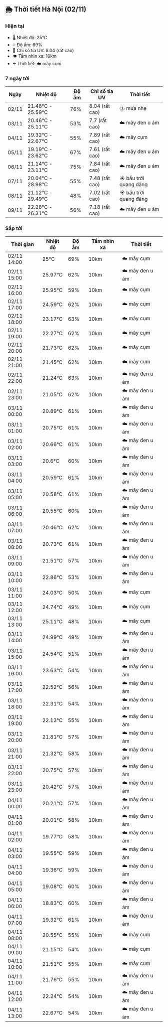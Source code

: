 ## 🌦️ Thời tiết Hà Nội (02/11)

### Hiện tại

- 🌡️ Nhiệt độ: 25℃
- 💦 Độ ẩm: 69%
- 🌟 Chỉ số tia UV: 8.04 (rất cao)
- 👁️ Tầm nhìn xa: 10km
- ☂️ Thời tiết: ☁️ mây cụm

### 7 ngày tới

| Ngày | Nhiệt độ | Độ ẩm | Chỉ số tia UV | Thời tiết |
| --- | --- | --- | --- | --- |
| 02/11 | 21.48℃ - 25.59℃ | 76% | 8.04 (rất cao) | ⛈️ mưa nhẹ |
| 03/11 | 20.46℃ - 25.11℃ | 53% | 7.7 (rất cao) | ☁️ mây đen u ám |
| 04/11 | 19.32℃ - 22.67℃ | 55% | 7.89 (rất cao) | ☁️ mây cụm |
| 05/11 | 19.19℃ - 23.62℃ | 67% | 7.61 (rất cao) | ☁️ mây đen u ám |
| 06/11 | 21.14℃ - 23.11℃ | 75% | 7.84 (rất cao) | ☁️ mây đen u ám |
| 07/11 | 20.04℃ - 28.98℃ | 55% | 7.48 (rất cao) | ☀️ bầu trời quang đãng |
| 08/11 | 21.12℃ - 29.49℃ | 48% | 7.02 (rất cao) | ☀️ bầu trời quang đãng |
| 09/11 | 22.28℃ - 26.31℃ | 56% | 7.18 (rất cao) | ☁️ mây đen u ám |

### Sắp tới

| Thời gian | Nhiệt độ | Độ ẩm | Tầm nhìn xa | Thời tiết |
| --- | --- | --- | --- | --- |
| 02/11 14:00 | 25℃ | 69% | 10km | ☁️ mây cụm |
| 02/11 15:00 | 25.97℃ | 62% | 10km | ☁️ mây đen u ám |
| 02/11 16:00 | 25.95℃ | 59% | 10km | ☁️ mây cụm |
| 02/11 17:00 | 24.59℃ | 62% | 10km | ☁️ mây cụm |
| 02/11 18:00 | 23.17℃ | 63% | 10km | ☁️ mây cụm |
| 02/11 19:00 | 22.27℃ | 62% | 10km | ☁️ mây cụm |
| 02/11 20:00 | 21.73℃ | 62% | 10km | ☁️ mây cụm |
| 02/11 21:00 | 21.45℃ | 62% | 10km | ☁️ mây cụm |
| 02/11 22:00 | 21.24℃ | 63% | 10km | ☁️ mây đen u ám |
| 02/11 23:00 | 21.05℃ | 62% | 10km | ☁️ mây đen u ám |
| 03/11 00:00 | 20.89℃ | 61% | 10km | ☁️ mây đen u ám |
| 03/11 01:00 | 20.75℃ | 61% | 10km | ☁️ mây đen u ám |
| 03/11 02:00 | 20.66℃ | 61% | 10km | ☁️ mây đen u ám |
| 03/11 03:00 | 20.6℃ | 60% | 10km | ☁️ mây đen u ám |
| 03/11 04:00 | 20.59℃ | 61% | 10km | ☁️ mây đen u ám |
| 03/11 05:00 | 20.58℃ | 61% | 10km | ☁️ mây đen u ám |
| 03/11 06:00 | 20.55℃ | 60% | 10km | ☁️ mây đen u ám |
| 03/11 07:00 | 20.46℃ | 62% | 10km | ☁️ mây đen u ám |
| 03/11 08:00 | 20.73℃ | 61% | 10km | ☁️ mây đen u ám |
| 03/11 09:00 | 21.51℃ | 57% | 10km | ☁️ mây đen u ám |
| 03/11 10:00 | 22.86℃ | 53% | 10km | ☁️ mây đen u ám |
| 03/11 11:00 | 24.03℃ | 50% | 10km | ☁️ mây cụm |
| 03/11 12:00 | 24.74℃ | 49% | 10km | ☁️ mây cụm |
| 03/11 13:00 | 25.11℃ | 48% | 10km | ☁️ mây cụm |
| 03/11 14:00 | 24.99℃ | 49% | 10km | ☁️ mây đen u ám |
| 03/11 15:00 | 24.54℃ | 51% | 10km | ☁️ mây đen u ám |
| 03/11 16:00 | 23.63℃ | 54% | 10km | ☁️ mây đen u ám |
| 03/11 17:00 | 22.52℃ | 56% | 10km | ☁️ mây đen u ám |
| 03/11 18:00 | 22.31℃ | 54% | 10km | ☁️ mây đen u ám |
| 03/11 19:00 | 22.13℃ | 55% | 10km | ☁️ mây đen u ám |
| 03/11 20:00 | 21.81℃ | 57% | 10km | ☁️ mây đen u ám |
| 03/11 21:00 | 21.32℃ | 58% | 10km | ☁️ mây đen u ám |
| 03/11 22:00 | 20.75℃ | 57% | 10km | ☁️ mây đen u ám |
| 03/11 23:00 | 20.42℃ | 57% | 10km | ☁️ mây đen u ám |
| 04/11 00:00 | 20.21℃ | 57% | 10km | ☁️ mây đen u ám |
| 04/11 01:00 | 20.01℃ | 58% | 10km | ☁️ mây đen u ám |
| 04/11 02:00 | 19.77℃ | 58% | 10km | ☁️ mây đen u ám |
| 04/11 03:00 | 19.55℃ | 59% | 10km | ☁️ mây đen u ám |
| 04/11 04:00 | 19.36℃ | 59% | 10km | ☁️ mây đen u ám |
| 04/11 05:00 | 19.08℃ | 60% | 10km | ☁️ mây đen u ám |
| 04/11 06:00 | 18.83℃ | 60% | 10km | ☁️ mây đen u ám |
| 04/11 07:00 | 19.32℃ | 61% | 10km | ☁️ mây đen u ám |
| 04/11 08:00 | 20.55℃ | 55% | 10km | ☁️ mây cụm |
| 04/11 09:00 | 21.15℃ | 54% | 10km | ☁️ mây cụm |
| 04/11 10:00 | 21.51℃ | 55% | 10km | ☁️ mây cụm |
| 04/11 11:00 | 21.76℃ | 55% | 10km | ☁️ mây đen u ám |
| 04/11 12:00 | 22.24℃ | 54% | 10km | ☁️ mây đen u ám |
| 04/11 13:00 | 22.67℃ | 54% | 10km | ☁️ mây đen u ám |
